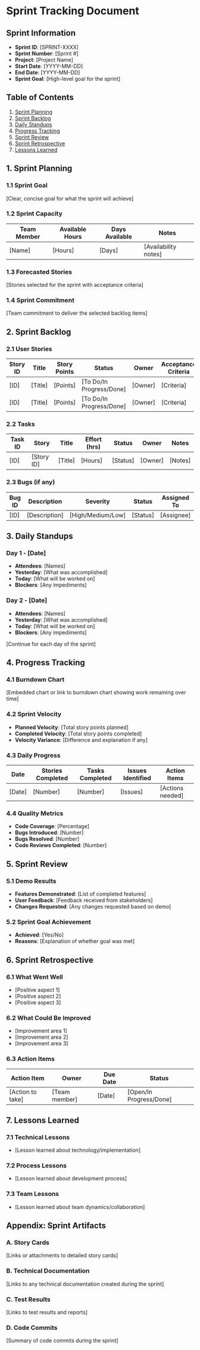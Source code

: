 # Sprint Tracking Document

## Sprint Information
- **Sprint ID**: [SPRINT-XXXX]
- **Sprint Number**: [Sprint #]
- **Project**: [Project Name]
- **Start Date**: [YYYY-MM-DD]
- **End Date**: [YYYY-MM-DD]
- **Sprint Goal**: [High-level goal for the sprint]

## Table of Contents
1. [Sprint Planning](#sprint-planning)
2. [Sprint Backlog](#sprint-backlog)
3. [Daily Standups](#daily-standups)
4. [Progress Tracking](#progress-tracking)
5. [Sprint Review](#sprint-review)
6. [Sprint Retrospective](#sprint-retrospective)
7. [Lessons Learned](#lessons-learned)

## 1. Sprint Planning
### 1.1 Sprint Goal
[Clear, concise goal for what the sprint will achieve]

### 1.2 Sprint Capacity
| Team Member | Available Hours | Days Available | Notes |
|-------------|-----------------|----------------|-------|
| [Name] | [Hours] | [Days] | [Availability notes] |

### 1.3 Forecasted Stories
[Stories selected for the sprint with acceptance criteria]

### 1.4 Sprint Commitment
[Team commitment to deliver the selected backlog items]

## 2. Sprint Backlog
### 2.1 User Stories
| Story ID | Title | Story Points | Status | Owner | Acceptance Criteria |
|----------|-------|--------------|--------|-------|-------------------|
| [ID] | [Title] | [Points] | [To Do/In Progress/Done] | [Owner] | [Criteria] |
| [ID] | [Title] | [Points] | [To Do/In Progress/Done] | [Owner] | [Criteria] |

### 2.2 Tasks
| Task ID | Story | Title | Effort (hrs) | Status | Owner | Notes |
|---------|-------|-------|--------------|--------|-------|-------|
| [ID] | [Story ID] | [Title] | [Hours] | [Status] | [Owner] | [Notes] |

### 2.3 Bugs (if any)
| Bug ID | Description | Severity | Status | Assigned To |
|--------|-------------|----------|--------|-------------|
| [ID] | [Description] | [High/Medium/Low] | [Status] | [Assignee] |

## 3. Daily Standups
### Day 1 - [Date]
- **Attendees**: [Names]
- **Yesterday**: [What was accomplished]
- **Today**: [What will be worked on]
- **Blockers**: [Any impediments]

### Day 2 - [Date]
- **Attendees**: [Names]
- **Yesterday**: [What was accomplished]
- **Today**: [What will be worked on]
- **Blockers**: [Any impediments]

[Continue for each day of the sprint]

## 4. Progress Tracking
### 4.1 Burndown Chart
[Embedded chart or link to burndown chart showing work remaining over time]

### 4.2 Sprint Velocity
- **Planned Velocity**: [Total story points planned]
- **Completed Velocity**: [Total story points completed]
- **Velocity Variance**: [Difference and explanation if any]

### 4.3 Daily Progress
| Date | Stories Completed | Tasks Completed | Issues Identified | Action Items |
|------|-------------------|-----------------|-------------------|--------------|
| [Date] | [Number] | [Number] | [Issues] | [Actions needed] |

### 4.4 Quality Metrics
- **Code Coverage**: [Percentage]
- **Bugs Introduced**: [Number]
- **Bugs Resolved**: [Number]
- **Code Reviews Completed**: [Number]

## 5. Sprint Review
### 5.1 Demo Results
- **Features Demonstrated**: [List of completed features]
- **User Feedback**: [Feedback received from stakeholders]
- **Changes Requested**: [Any changes requested based on demo]

### 5.2 Sprint Goal Achievement
- **Achieved**: [Yes/No]
- **Reasons**: [Explanation of whether goal was met]

## 6. Sprint Retrospective
### 6.1 What Went Well
- [Positive aspect 1]
- [Positive aspect 2]
- [Positive aspect 3]

### 6.2 What Could Be Improved
- [Improvement area 1]
- [Improvement area 2]
- [Improvement area 3]

### 6.3 Action Items
| Action Item | Owner | Due Date | Status |
|-------------|-------|----------|--------|
| [Action to take] | [Team member] | [Date] | [Open/In Progress/Done] |

## 7. Lessons Learned
### 7.1 Technical Lessons
- [Lesson learned about technology/implementation]

### 7.2 Process Lessons
- [Lesson learned about development process]

### 7.3 Team Lessons
- [Lesson learned about team dynamics/collaboration]

## Appendix: Sprint Artifacts
### A. Story Cards
[Links or attachments to detailed story cards]

### B. Technical Documentation
[Links to any technical documentation created during the sprint]

### C. Test Results
[Links to test results and reports]

### D. Code Commits
[Summary of code commits during the sprint]